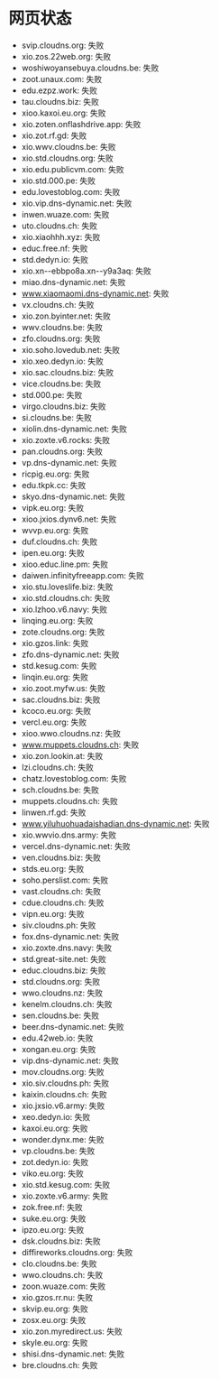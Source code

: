# 网页状态
- svip.cloudns.org: 失败
- xio.zos.22web.org: 失败
- woshiwoyansebuya.cloudns.be: 失败
- zoot.unaux.com: 失败
- edu.ezpz.work: 失败
- tau.cloudns.biz: 失败
- xioo.kaxoi.eu.org: 失败
- xio.zoten.onflashdrive.app: 失败
- xio.zot.rf.gd: 失败
- xio.wwv.cloudns.be: 失败
- xio.std.cloudns.org: 失败
- xio.edu.publicvm.com: 失败
- xio.std.000.pe: 失败
- edu.lovestoblog.com: 失败
- xio.vip.dns-dynamic.net: 失败
- inwen.wuaze.com: 失败
- uto.cloudns.ch: 失败
- xio.xiaohhh.xyz: 失败
- educ.free.nf: 失败
- std.dedyn.io: 失败
- xio.xn--ebbpo8a.xn--y9a3aq: 失败
- miao.dns-dynamic.net: 失败
- www.xiaomaomi.dns-dynamic.net: 失败
- vx.cloudns.ch: 失败
- xio.zon.byinter.net: 失败
- wwv.cloudns.be: 失败
- zfo.cloudns.org: 失败
- xio.soho.lovedub.net: 失败
- xio.xeo.dedyn.io: 失败
- xio.sac.cloudns.biz: 失败
- vice.cloudns.be: 失败
- std.000.pe: 失败
- virgo.cloudns.biz: 失败
- si.cloudns.be: 失败
- xiolin.dns-dynamic.net: 失败
- xio.zoxte.v6.rocks: 失败
- pan.cloudns.org: 失败
- vp.dns-dynamic.net: 失败
- ricpig.eu.org: 失败
- edu.tkpk.cc: 失败
- skyo.dns-dynamic.net: 失败
- vipk.eu.org: 失败
- xioo.jxios.dynv6.net: 失败
- wvvp.eu.org: 失败
- duf.cloudns.ch: 失败
- ipen.eu.org: 失败
- xioo.educ.line.pm: 失败
- daiwen.infinityfreeapp.com: 失败
- xio.stu.loveslife.biz: 失败
- xio.std.cloudns.ch: 失败
- xio.lzhoo.v6.navy: 失败
- linqing.eu.org: 失败
- zote.cloudns.org: 失败
- xio.gzos.link: 失败
- zfo.dns-dynamic.net: 失败
- std.kesug.com: 失败
- linqin.eu.org: 失败
- xio.zoot.myfw.us: 失败
- sac.cloudns.biz: 失败
- kcoco.eu.org: 失败
- vercl.eu.org: 失败
- xioo.wwo.cloudns.nz: 失败
- www.muppets.cloudns.ch: 失败
- xio.zon.lookin.at: 失败
- lzi.cloudns.ch: 失败
- chatz.lovestoblog.com: 失败
- sch.cloudns.be: 失败
- muppets.cloudns.ch: 失败
- linwen.rf.gd: 失败
- www.yiluhuohuadaishadian.dns-dynamic.net: 失败
- xio.wwvio.dns.army: 失败
- vercel.dns-dynamic.net: 失败
- ven.cloudns.biz: 失败
- stds.eu.org: 失败
- soho.perslist.com: 失败
- vast.cloudns.ch: 失败
- cdue.cloudns.ch: 失败
- vipn.eu.org: 失败
- siv.cloudns.ph: 失败
- fox.dns-dynamic.net: 失败
- xio.zoxte.dns.navy: 失败
- std.great-site.net: 失败
- educ.cloudns.biz: 失败
- std.cloudns.org: 失败
- wwo.cloudns.nz: 失败
- kenelm.cloudns.ch: 失败
- sen.cloudns.be: 失败
- beer.dns-dynamic.net: 失败
- edu.42web.io: 失败
- xongan.eu.org: 失败
- vip.dns-dynamic.net: 失败
- mov.cloudns.org: 失败
- xio.siv.cloudns.ph: 失败
- kaixin.cloudns.ch: 失败
- xio.jxsio.v6.army: 失败
- xeo.dedyn.io: 失败
- kaxoi.eu.org: 失败
- wonder.dynx.me: 失败
- vp.cloudns.be: 失败
- zot.dedyn.io: 失败
- viko.eu.org: 失败
- xio.std.kesug.com: 失败
- xio.zoxte.v6.army: 失败
- zok.free.nf: 失败
- suke.eu.org: 失败
- ipzo.eu.org: 失败
- dsk.cloudns.biz: 失败
- diffireworks.cloudns.org: 失败
- clo.cloudns.be: 失败
- wwo.cloudns.ch: 失败
- zoon.wuaze.com: 失败
- xio.gzos.rr.nu: 失败
- skvip.eu.org: 失败
- zosx.eu.org: 失败
- xio.zon.myredirect.us: 失败
- skyle.eu.org: 失败
- shisi.dns-dynamic.net: 失败
- bre.cloudns.ch: 失败
